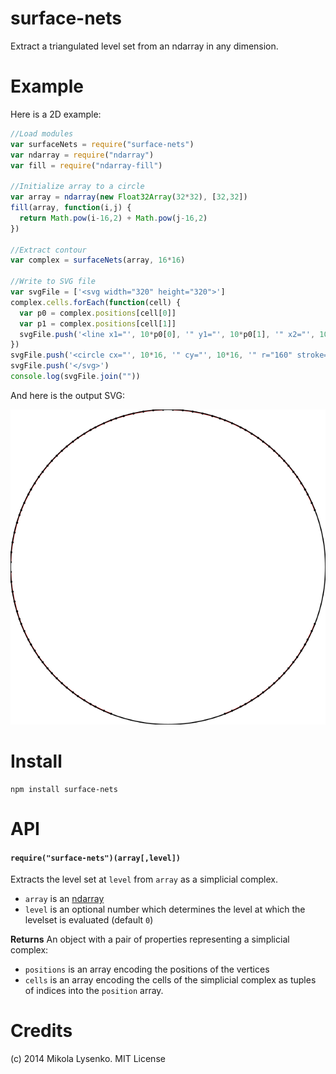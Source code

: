 surface-nets
============
Extract a triangulated level set from an ndarray in any dimension.

# Example

Here is a 2D example:

```javascript
//Load modules
var surfaceNets = require("surface-nets")
var ndarray = require("ndarray")
var fill = require("ndarray-fill")

//Initialize array to a circle
var array = ndarray(new Float32Array(32*32), [32,32])
fill(array, function(i,j) {
  return Math.pow(i-16,2) + Math.pow(j-16,2)
})

//Extract contour
var complex = surfaceNets(array, 16*16)

//Write to SVG file
var svgFile = ['<svg width="320" height="320">']
complex.cells.forEach(function(cell) {
  var p0 = complex.positions[cell[0]]
  var p1 = complex.positions[cell[1]]
  svgFile.push('<line x1="', 10*p0[0], '" y1="', 10*p0[1], '" x2="', 10*p1[0], '" y2="', 10*p1[1], '" style="stroke:rgb(255,0,0);stroke-width:1" />')
})
svgFile.push('<circle cx="', 10*16, '" cy="', 10*16, '" r="160" stroke="black" stroke-width="1" fill="none" />')
svgFile.push('</svg>')
console.log(svgFile.join(""))
```

And here is the output SVG:

<img src="example/2d.svg">



# Install

```
npm install surface-nets
```

# API

#### `require("surface-nets")(array[,level])`
Extracts the level set at `level` from `array` as a simplicial complex.

* `array` is an [ndarray](https://github.com/mikolalysenko/ndarray)
* `level` is an optional number which determines the level at which the levelset is evaluated (default `0`)

**Returns** An object with a pair of properties representing a simplicial complex:

* `positions` is an array encoding the positions of the vertices
* `cells` is an array encoding the cells of the simplicial complex as tuples of indices into the `position` array.

# Credits
(c) 2014 Mikola Lysenko. MIT License